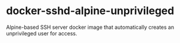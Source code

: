 # docker-sshd-alpine-unprivileged
Alpine-based SSH server docker image that automatically creates an unprivileged user for access.
